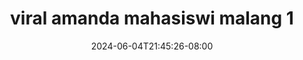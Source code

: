 --- 
title: "viral amanda mahasiswi malang  1"
description: "download  video bokep viral amanda mahasiswi malang  1 yandek   terbaru"
date: 2024-06-04T21:45:26-08:00
file_code: "59pdhvcn5kl2"
draft: false
cover: "fxicakg5r4zkpghx.jpg"
tags: ["viral", "amanda", "mahasiswi", "malang", "bokep-indo", "bokep-viral", "bokep-ig"]
length: 74
fld_id: "1483131"
foldername: "Amanda mahasiswi malang"
categories: ["Amanda mahasiswi malang"]
views: 0
---